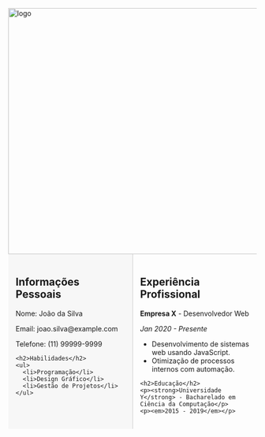 <div class="header">
  <img src="https://static.vecteezy.com/ti/vetor-gratis/p1/6377392-mapa-mundi-em-fundo-preto-mapa-mundi-modelo-com-continentes-norte-e-america-do-sul-europa-e-asia-africa-e-australia-vetor.jpg" alt="logo" height="500" width="809" class="center" />
</div>

<div style="display: flex; flex-wrap: nowrap; justify-content: space-between;">

  <!-- Lado esquerdo -->
  <div style="width: 45%; background-color: #f7f7f7; padding: 15px; border-right: 1px solid #ccc;">
    <h2>Informações Pessoais</h2>
    <p>Nome: João da Silva</p>
    <p>Email: joao.silva@example.com</p>
    <p>Telefone: (11) 99999-9999</p>

    <h2>Habilidades</h2>
    <ul>
      <li>Programação</li>
      <li>Design Gráfico</li>
      <li>Gestão de Projetos</li>
    </ul>
  </div>

  <!-- Lado direito -->
  <div style="width: 45%; padding: 15px;">
    <h2>Experiência Profissional</h2>
    <p><strong>Empresa X</strong> - Desenvolvedor Web</p>
    <p><em>Jan 2020 - Presente</em></p>
    <ul>
      <li>Desenvolvimento de sistemas web usando JavaScript.</li>
      <li>Otimização de processos internos com automação.</li>
    </ul>

    <h2>Educação</h2>
    <p><strong>Universidade Y</strong> - Bacharelado em Ciência da Computação</p>
    <p><em>2015 - 2019</em></p>
  </div>

</div>
